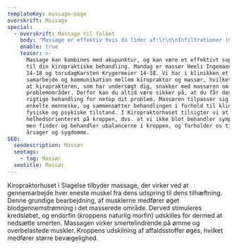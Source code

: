 ```yaml
---
templateKey: massage-page
overskrift: Massage
special:
  - overskrift: Massage til folket
    body: "Massage er effektiv hvis du lider af:\r\n\nInfiltrationer (myoser)\r\n\nUbalance i led og muskler\r\n\nStivhed i nakke og ryg, skulder/arm, ryg – og lændesmerter\r\n\nHovedpine og migræne\r\n\nSymptomer afledt af dårlige arbejdsstillinger, statisk arbejde m.m.\r\n\nSportsskader\r\n\nIskiassmerter\r\n\nTrætte og ømme muskler"
    enable: true
    teaser: >-
      Massage kan kombines med akupunktur, og kan være et effektivt supplement
      til din kiropraktiske behandling. Mandag er massør Heeli Ingemann fra
      14-18 og torsdagKarsten Krygermeier 14-18. Vi har i klinikken et godt
      samarbejde og kommunikation mellem kiropraktor og massør, hvilket betyder,
      at kiropraktoren, som har undersøgt dig, snakker med massøren om dine
      problemområder. Derfor kan du altid være sikker på, at du får den helt
      rigtige behandling for netop dit problem. Massøren tilpasser sig det
      enkelte menneske, og sammensætter behandlingen i forhold til klientens
      fysiske og psykiske tilstand. I Kiropraktorhuset tilsigter vi at kigge
      helhedsorienteret på kroppen, dvs. at vi ikke blot behandler symptomatisk,
      men finder og behandler ubalancerne i kroppen, og forholder os til evt.
      årsager og sygdomme.
SEO:
  seodescription: Massør
  seotags:
    - tag: Massør
  seotitle: Massør
---
```

Kiropraktorhuset i Slagelse tilbyder massage, der virker ved at gennemarbejde hver eneste muskel fra dens udspring til dens tilhæftning. Denne grundige bearbejdning, af musklerne medfører øget blodgennemstrømning i det masserede område. Derved stimuleres kredsløbet, og endorfin (kroppens naturlig morfin) udskilles for dermed at nedsætte smerten. Massagen virker smertelindrende på ømme og overbelastede muskler. Kroppens udskilning af affaldsstoffer øges, hvilket medfører større bevægelighed.
